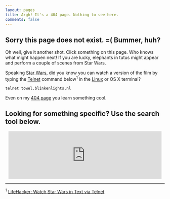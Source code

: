 ```yaml
---
layout: pages
title: Argh! It's a 404 page. Nothing to see here.
comments: false
---
```


## Sorry this page does not exist. =( Bummer, huh?

Oh well, give it another shot. Click something on this page. Who knows what might happen next! If you are lucky, elephants in tutus might appear and perform a couple of scenes from Star Wars.

Speaking [Star Wars][5716-001], did you know you can watch a version of the film by typing the [Telnet][5716-002] command below<sup>1</sup> in the [Linux][5716-003] or OS X terminal?

`telnet towel.blinkenlights.nl`

Even on my [404 page][5716-004] you learn something cool.

<h2>Looking for something specific? Use the search tool below.</h2>
<center><iframe src="http://www.stevencombs.com/search" width="96% height="200px" seamless frameborder="0"></iframe></center>

---

<sup>1</sup> [LifeHacker: Watch Star Wars in Text via Telnet](http://lifehacker.com/373571/watch-star-wars-in-text-via-telnet)

[5716-001]: http://www.starwars.com/
[5716-002]: http://en.wikipedia.org/wiki/Telnet
[5716-003]: http://www.linux.com/
[5716-004]: http://en.wikipedia.org/wiki/HTTP_404
